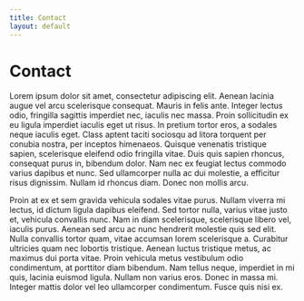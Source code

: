 ```yaml
---
title: Contact
layout: default
---
```


# Contact

Lorem ipsum dolor sit amet, consectetur adipiscing elit. Aenean lacinia augue vel arcu scelerisque consequat. Mauris in felis ante. Integer lectus odio, fringilla sagittis imperdiet nec, iaculis nec massa. Proin sollicitudin ex eu ligula imperdiet iaculis eget ut risus. In pretium tortor eros, a sodales neque iaculis eget. Class aptent taciti sociosqu ad litora torquent per conubia nostra, per inceptos himenaeos. Quisque venenatis tristique sapien, scelerisque eleifend odio fringilla vitae. Duis quis sapien rhoncus, consequat purus in, bibendum dolor. Nam nec ex feugiat lectus commodo varius dapibus et nunc. Sed ullamcorper nulla ac dui molestie, a efficitur risus dignissim. Nullam id rhoncus diam. Donec non mollis arcu.

Proin at ex et sem gravida vehicula sodales vitae purus. Nullam viverra mi lectus, id dictum ligula dapibus eleifend. Sed tortor nulla, varius vitae justo et, vehicula convallis nunc. Nam in diam scelerisque, scelerisque libero vel, iaculis purus. Aenean sed arcu ac nunc hendrerit molestie quis sed elit. Nulla convallis tortor quam, vitae accumsan lorem scelerisque a. Curabitur ultricies quam nec lobortis tristique. Aenean luctus tristique metus, ac maximus dui porta vitae. Proin vehicula metus vestibulum odio condimentum, at porttitor diam bibendum. Nam tellus neque, imperdiet in mi quis, lacinia euismod ligula. Nullam non varius eros. Donec in massa mi. Integer mattis dolor vel leo ullamcorper condimentum. Fusce quis nisi ex.
